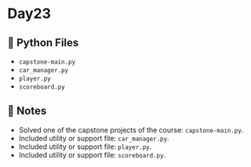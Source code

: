 # Day23

## 📄 Python Files
- `capstone-main.py`
- `car_manager.py`
- `player.py`
- `scoreboard.py`

## 📝 Notes
- Solved one of the capstone projects of the course: `capstone-main.py`.
- Included utility or support file: `car_manager.py`.
- Included utility or support file: `player.py`.
- Included utility or support file: `scoreboard.py`.